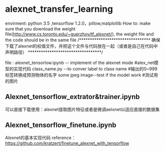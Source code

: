 # alexnet_transfer_learning
envirment:
python 3.5 ,tensorflow 1.2.0，pillow,matplotlib
How to:
make sure that you download the weight file(http://www.cs.toronto.edu/~guerzhoy/tf_alexnet/),
the weight file and the code should be in the same file
/*********************************
确保下载了alexnet的权值文件，并把这个文件与代码放在一起（或者是自己在代码中声明路径）
**********************************/

file :
alexnet_tensorlow.ipynb -- implement of the alexnet mode      #alex_net模型的实现代码
class_name.py --to conver label to class name                 #输出的0~999标签转换成预测物体的名字
some jpeg image--test if the model work                       #测试用的图片
## Alexnet_tensorflow_extrator&trainer.ipynb
可以直接下载使用：alexnet提取图片特征或者是微调aelxnet以适应直接的数据集
## Alexnet_tensorflow_finetune.ipynb
Alexnet的基本实现代码
reference：
https://github.com/kratzert/finetune_alexnet_with_tensorflow
